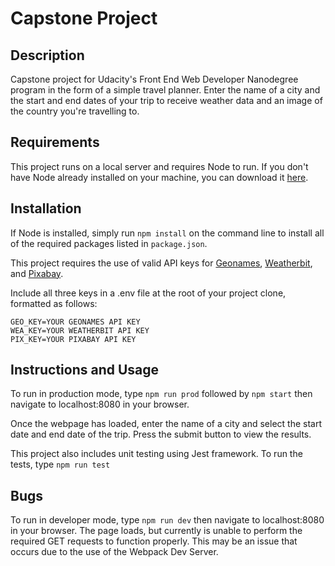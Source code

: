 # Capstone Project

## Description
Capstone project for Udacity's Front End Web Developer Nanodegree program in the form of a simple travel planner. Enter the name of a city and the start and end dates of your trip to receive weather data and an image of the country you're travelling to.

## Requirements
This project runs on a local server and requires Node to run. If you don't have Node already installed on your machine, you can download it [here](https://nodejs.org/en/download/).

## Installation
If Node is installed, simply run `npm install` on the command line to install all of the required packages listed in `package.json`.

This project requires the use of valid API keys for [Geonames](http://www.geonames.org/export/web-services.html), [Weatherbit](https://www.weatherbit.io/api), and [Pixabay](https://pixabay.com/api/docs/).

Include all three keys in a .env file at the root of your project clone, formatted as follows:
```
GEO_KEY=YOUR GEONAMES API KEY
WEA_KEY=YOUR WEATHERBIT API KEY
PIX_KEY=YOUR PIXABAY API KEY
```

## Instructions and Usage
To run in production mode, type `npm run prod` followed by `npm start` then navigate to localhost:8080 in your browser.

Once the webpage has loaded, enter the name of a city and select the start date and end date of the trip. Press the submit button to view the results.

This project also includes unit testing using Jest framework. To run the tests, type `npm run test`

## Bugs
To run in developer mode, type `npm run dev` then navigate to localhost:8080 in your browser. The page loads, but currently is unable to perform the required GET requests to function properly. This may be an issue that occurs due to the use of the Webpack Dev Server.
